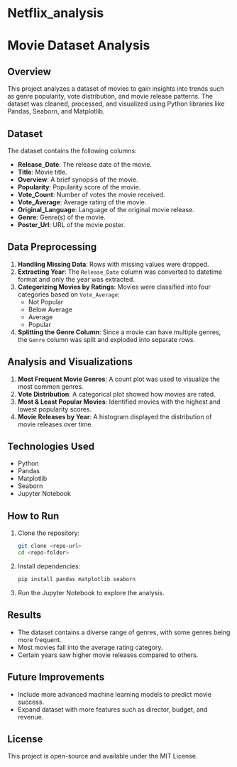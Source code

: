 # Netflix_analysis
# Movie Dataset Analysis

## Overview
This project analyzes a dataset of movies to gain insights into trends such as genre popularity, vote distribution, and movie release patterns. The dataset was cleaned, processed, and visualized using Python libraries like Pandas, Seaborn, and Matplotlib.

## Dataset
The dataset contains the following columns:
- **Release_Date**: The release date of the movie.
- **Title**: Movie title.
- **Overview**: A brief synopsis of the movie.
- **Popularity**: Popularity score of the movie.
- **Vote_Count**: Number of votes the movie received.
- **Vote_Average**: Average rating of the movie.
- **Original_Language**: Language of the original movie release.
- **Genre**: Genre(s) of the movie.
- **Poster_Url**: URL of the movie poster.

## Data Preprocessing
1. **Handling Missing Data**: Rows with missing values were dropped.
2. **Extracting Year**: The `Release_Date` column was converted to datetime format and only the year was extracted.
3. **Categorizing Movies by Ratings**: Movies were classified into four categories based on `Vote_Average`:
   - Not Popular
   - Below Average
   - Average
   - Popular
4. **Splitting the Genre Column**: Since a movie can have multiple genres, the `Genre` column was split and exploded into separate rows.

## Analysis and Visualizations
1. **Most Frequent Movie Genres**: A count plot was used to visualize the most common genres.
2. **Vote Distribution**: A categorical plot showed how movies are rated.
3. **Most & Least Popular Movies**: Identified movies with the highest and lowest popularity scores.
4. **Movie Releases by Year**: A histogram displayed the distribution of movie releases over time.

## Technologies Used
- Python
- Pandas
- Matplotlib
- Seaborn
- Jupyter Notebook

## How to Run
1. Clone the repository:
   ```sh
   git clone <repo-url>
   cd <repo-folder>
   ```
2. Install dependencies:
   ```sh
   pip install pandas matplotlib seaborn
   ```
3. Run the Jupyter Notebook to explore the analysis.

## Results
- The dataset contains a diverse range of genres, with some genres being more frequent.
- Most movies fall into the average rating category.
- Certain years saw higher movie releases compared to others.

## Future Improvements
- Include more advanced machine learning models to predict movie success.
- Expand dataset with more features such as director, budget, and revenue.

## License
This project is open-source and available under the MIT License.

